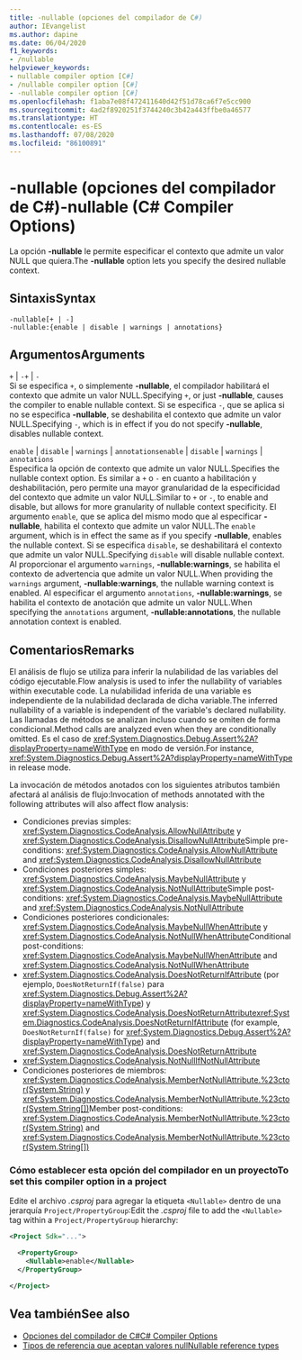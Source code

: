 ```yaml
---
title: -nullable (opciones del compilador de C#)
author: IEvangelist
ms.author: dapine
ms.date: 06/04/2020
f1_keywords:
- /nullable
helpviewer_keywords:
- nullable compiler option [C#]
- /nullable compiler option [C#]
- -nullable compiler option [C#]
ms.openlocfilehash: f1aba7e08f472411640d42f51d78ca6f7e5cc900
ms.sourcegitcommit: 4ad2f8920251f3744240c3b42a443ffbe0a46577
ms.translationtype: HT
ms.contentlocale: es-ES
ms.lasthandoff: 07/08/2020
ms.locfileid: "86100891"
---
```

# <a name="-nullable-c-compiler-options"></a><span data-ttu-id="8bfc7-102">-nullable (opciones del compilador de C#)</span><span class="sxs-lookup"><span data-stu-id="8bfc7-102">-nullable (C# Compiler Options)</span></span>

<span data-ttu-id="8bfc7-103">La opción **-nullable** le permite especificar el contexto que admite un valor NULL que quiera.</span><span class="sxs-lookup"><span data-stu-id="8bfc7-103">The **-nullable** option lets you specify the desired nullable context.</span></span>

## <a name="syntax"></a><span data-ttu-id="8bfc7-104">Sintaxis</span><span class="sxs-lookup"><span data-stu-id="8bfc7-104">Syntax</span></span>

```console
-nullable[+ | -]
-nullable:{enable | disable | warnings | annotations}
```

## <a name="arguments"></a><span data-ttu-id="8bfc7-105">Argumentos</span><span class="sxs-lookup"><span data-stu-id="8bfc7-105">Arguments</span></span>

<span data-ttu-id="8bfc7-106">`+` &#124; `-`</span><span class="sxs-lookup"><span data-stu-id="8bfc7-106">`+` &#124; `-`</span></span>  
<span data-ttu-id="8bfc7-107">Si se especifica `+`, o simplemente **-nullable**, el compilador habilitará el contexto que admite un valor NULL.</span><span class="sxs-lookup"><span data-stu-id="8bfc7-107">Specifying `+`, or just **-nullable**, causes the compiler to enable nullable context.</span></span> <span data-ttu-id="8bfc7-108">Si se especifica `-`, que se aplica si no se especifica **-nullable**, se deshabilita el contexto que admite un valor NULL.</span><span class="sxs-lookup"><span data-stu-id="8bfc7-108">Specifying `-`, which is in effect if you do not specify **-nullable**, disables nullable context.</span></span>

<span data-ttu-id="8bfc7-109">`enable` &#124; `disable` &#124; `warnings` &#124; `annotations`</span><span class="sxs-lookup"><span data-stu-id="8bfc7-109">`enable` &#124; `disable` &#124; `warnings` &#124; `annotations`</span></span>  
<span data-ttu-id="8bfc7-110">Especifica la opción de contexto que admite un valor NULL.</span><span class="sxs-lookup"><span data-stu-id="8bfc7-110">Specifies the nullable context option.</span></span> <span data-ttu-id="8bfc7-111">Es similar a `+` o `-` en cuanto a habilitación y deshabilitación, pero permite una mayor granularidad de la especificidad del contexto que admite un valor NULL.</span><span class="sxs-lookup"><span data-stu-id="8bfc7-111">Similar to `+` or `-`, to enable and disable, but allows for more granularity of nullable context specificity.</span></span> <span data-ttu-id="8bfc7-112">El argumento `enable`, que se aplica del mismo modo que al especificar **-nullable**, habilita el contexto que admite un valor NULL.</span><span class="sxs-lookup"><span data-stu-id="8bfc7-112">The `enable` argument, which is in effect the same as if you specify **-nullable**, enables the nullable context.</span></span> <span data-ttu-id="8bfc7-113">Si se especifica `disable`, se deshabilitará el contexto que admite un valor NULL.</span><span class="sxs-lookup"><span data-stu-id="8bfc7-113">Specifying `disable` will disable nullable context.</span></span> <span data-ttu-id="8bfc7-114">Al proporcionar el argumento `warnings`, **-nullable:warnings**, se habilita el contexto de advertencia que admite un valor NULL.</span><span class="sxs-lookup"><span data-stu-id="8bfc7-114">When providing the `warnings` argument, **-nullable:warnings**, the nullable warning context is enabled.</span></span> <span data-ttu-id="8bfc7-115">Al especificar el argumento `annotations`, **-nullable:warnings**, se habilita el contexto de anotación que admite un valor NULL.</span><span class="sxs-lookup"><span data-stu-id="8bfc7-115">When specifying the `annotations` argument, **-nullable:annotations**, the nullable annotation context is enabled.</span></span>

## <a name="remarks"></a><span data-ttu-id="8bfc7-116">Comentarios</span><span class="sxs-lookup"><span data-stu-id="8bfc7-116">Remarks</span></span>

<span data-ttu-id="8bfc7-117">El análisis de flujo se utiliza para inferir la nulabilidad de las variables del código ejecutable.</span><span class="sxs-lookup"><span data-stu-id="8bfc7-117">Flow analysis is used to infer the nullability of variables within executable code.</span></span> <span data-ttu-id="8bfc7-118">La nulabilidad inferida de una variable es independiente de la nulabilidad declarada de dicha variable.</span><span class="sxs-lookup"><span data-stu-id="8bfc7-118">The inferred nullability of a variable is independent of the variable's declared nullability.</span></span> <span data-ttu-id="8bfc7-119">Las llamadas de métodos se analizan incluso cuando se omiten de forma condicional.</span><span class="sxs-lookup"><span data-stu-id="8bfc7-119">Method calls are analyzed even when they are conditionally omitted.</span></span> <span data-ttu-id="8bfc7-120">Es el caso de <xref:System.Diagnostics.Debug.Assert%2A?displayProperty=nameWithType> en modo de versión.</span><span class="sxs-lookup"><span data-stu-id="8bfc7-120">For instance, <xref:System.Diagnostics.Debug.Assert%2A?displayProperty=nameWithType> in release mode.</span></span>

<span data-ttu-id="8bfc7-121">La invocación de métodos anotados con los siguientes atributos también afectará al análisis de flujo:</span><span class="sxs-lookup"><span data-stu-id="8bfc7-121">Invocation of methods annotated with the following attributes will also affect flow analysis:</span></span>

- <span data-ttu-id="8bfc7-122">Condiciones previas simples: <xref:System.Diagnostics.CodeAnalysis.AllowNullAttribute> y <xref:System.Diagnostics.CodeAnalysis.DisallowNullAttribute></span><span class="sxs-lookup"><span data-stu-id="8bfc7-122">Simple pre-conditions: <xref:System.Diagnostics.CodeAnalysis.AllowNullAttribute> and <xref:System.Diagnostics.CodeAnalysis.DisallowNullAttribute></span></span>
- <span data-ttu-id="8bfc7-123">Condiciones posteriores simples: <xref:System.Diagnostics.CodeAnalysis.MaybeNullAttribute> y <xref:System.Diagnostics.CodeAnalysis.NotNullAttribute></span><span class="sxs-lookup"><span data-stu-id="8bfc7-123">Simple post-conditions: <xref:System.Diagnostics.CodeAnalysis.MaybeNullAttribute> and <xref:System.Diagnostics.CodeAnalysis.NotNullAttribute></span></span>
- <span data-ttu-id="8bfc7-124">Condiciones posteriores condicionales: <xref:System.Diagnostics.CodeAnalysis.MaybeNullWhenAttribute> y <xref:System.Diagnostics.CodeAnalysis.NotNullWhenAttribute></span><span class="sxs-lookup"><span data-stu-id="8bfc7-124">Conditional post-conditions: <xref:System.Diagnostics.CodeAnalysis.MaybeNullWhenAttribute> and <xref:System.Diagnostics.CodeAnalysis.NotNullWhenAttribute></span></span>
- <span data-ttu-id="8bfc7-125"><xref:System.Diagnostics.CodeAnalysis.DoesNotReturnIfAttribute> (por ejemplo, `DoesNotReturnIf(false)` para <xref:System.Diagnostics.Debug.Assert%2A?displayProperty=nameWithType>) y <xref:System.Diagnostics.CodeAnalysis.DoesNotReturnAttribute></span><span class="sxs-lookup"><span data-stu-id="8bfc7-125"><xref:System.Diagnostics.CodeAnalysis.DoesNotReturnIfAttribute> (for example, `DoesNotReturnIf(false)` for <xref:System.Diagnostics.Debug.Assert%2A?displayProperty=nameWithType>) and <xref:System.Diagnostics.CodeAnalysis.DoesNotReturnAttribute></span></span>
- <xref:System.Diagnostics.CodeAnalysis.NotNullIfNotNullAttribute>
- <span data-ttu-id="8bfc7-126">Condiciones posteriores de miembros: <xref:System.Diagnostics.CodeAnalysis.MemberNotNullAttribute.%23ctor(System.String)> y <xref:System.Diagnostics.CodeAnalysis.MemberNotNullAttribute.%23ctor(System.String[])></span><span class="sxs-lookup"><span data-stu-id="8bfc7-126">Member post-conditions: <xref:System.Diagnostics.CodeAnalysis.MemberNotNullAttribute.%23ctor(System.String)> and <xref:System.Diagnostics.CodeAnalysis.MemberNotNullAttribute.%23ctor(System.String[])></span></span>

### <a name="to-set-this-compiler-option-in-a-project"></a><span data-ttu-id="8bfc7-127">Cómo establecer esta opción del compilador en un proyecto</span><span class="sxs-lookup"><span data-stu-id="8bfc7-127">To set this compiler option in a project</span></span>

<span data-ttu-id="8bfc7-128">Edite el archivo *.csproj* para agregar la etiqueta `<Nullable>` dentro de una jerarquía `Project/PropertyGroup`:</span><span class="sxs-lookup"><span data-stu-id="8bfc7-128">Edit the *.csproj* file to add the `<Nullable>` tag within a `Project/PropertyGroup` hierarchy:</span></span>

```xml
<Project Sdk="...">

  <PropertyGroup>
    <Nullable>enable</Nullable>
  </PropertyGroup>

</Project>
```

## <a name="see-also"></a><span data-ttu-id="8bfc7-129">Vea también</span><span class="sxs-lookup"><span data-stu-id="8bfc7-129">See also</span></span>

- [<span data-ttu-id="8bfc7-130">Opciones del compilador de C#</span><span class="sxs-lookup"><span data-stu-id="8bfc7-130">C# Compiler Options</span></span>](./index.md)
- [<span data-ttu-id="8bfc7-131">Tipos de referencia que aceptan valores null</span><span class="sxs-lookup"><span data-stu-id="8bfc7-131">Nullable reference types</span></span>](../../nullable-references.md)
